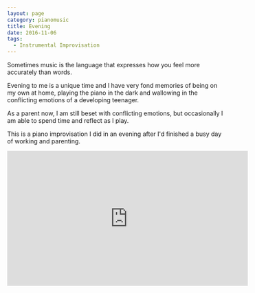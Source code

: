 ```yaml
---
layout: page
category: pianomusic
title: Evening
date: 2016-11-06
tags:
  - Instrumental Improvisation
---
```


Sometimes music is the language that expresses how you feel more accurately than words.

Evening to me is a unique time and I have very fond memories of being on my own at home, playing the piano in the dark and wallowing in the conflicting emotions of a developing teenager.

As a parent now, I am still beset with conflicting emotions, but occasionally I am able to spend time and reflect as I play.

This is a piano improvisation I did in an evening after I'd finished a busy day of working and parenting.

<iframe width="560" height="315" src="https://www.youtube.com/embed/UrsaSYPmSb0" frameborder="0" allowfullscreen></iframe>